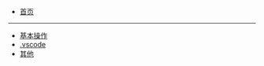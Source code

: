 * [首页](/)

---

* [基本操作](tool-vscode/README.md)
* [.vscode](tool-vscode/vscode-dir.md)
* [其他](tool-vscode/other.md)